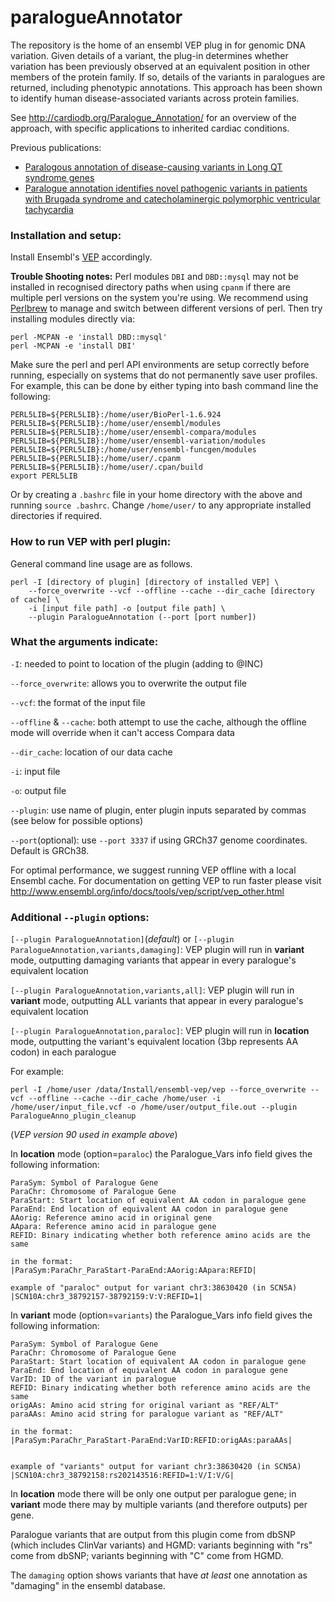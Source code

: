 # paralogueAnnotator

The repository is the home of an ensembl VEP plug in for genomic DNA variation.  Given details of a variant, the plug-in determines whether variation has been previously observed at an equivalent position in other members of the protein family.  If so, details of the variants in paralogues are returned, including phenotypic annotations.  This approach has been shown to identify human disease-associated variants across protein families.

See http://cardiodb.org/Paralogue_Annotation/ for an overview of the approach, with specific applications to inherited cardiac conditions.

Previous publications:  

- [Paralogous annotation of disease-causing variants in Long QT syndrome genes](http://onlinelibrary.wiley.com/doi/10.1002/humu.22114/abstract)  
- [Paralogue annotation identifies novel pathogenic variants in patients with Brugada syndrome and catecholaminergic polymorphic ventricular tachycardia](http://jmg.bmj.com/content/early/2013/10/17/jmedgenet-2013-101917.full)  

### Installation and setup:

Install Ensembl's [VEP](https://www.ensembl.org/info/docs/tools/vep/script/vep_download.html) accordingly.

**Trouble Shooting notes:**
Perl modules `DBI` and `DBD::mysql` may not be installed in recognised directory paths when using `cpanm` if there are multiple perl versions on the system you're using. We recommend using [Perlbrew](https://perlbrew.pl/) to manage and switch between different versions of perl. Then try installing modules directly via:
```
perl -MCPAN -e 'install DBD::mysql'
perl -MCPAN -e 'install DBI'
```

Make sure the perl and perl API environments are setup correctly before running, especially on systems that do not permanently save user profiles. For example, this can be done by either typing into bash command line the following:
```
PERL5LIB=${PERL5LIB}:/home/user/BioPerl-1.6.924
PERL5LIB=${PERL5LIB}:/home/user/ensembl/modules
PERL5LIB=${PERL5LIB}:/home/user/ensembl-compara/modules
PERL5LIB=${PERL5LIB}:/home/user/ensembl-variation/modules
PERL5LIB=${PERL5LIB}:/home/user/ensembl-funcgen/modules
PERL5LIB=${PERL5LIB}:/home/user/.cpanm
PERL5LIB=${PERL5LIB}:/home/user/.cpan/build
export PERL5LIB
```
Or by creating a `.bashrc` file in your home directory with the above and running `source .bashrc`. Change `/home/user/` to any appropriate installed directories if required.


### How to run VEP with perl plugin:

General command line usage are as follows. 
```
perl -I [directory of plugin] [directory of installed VEP] \
    --force_overwrite --vcf --offline --cache --dir_cache [directory of cache] \
    -i [input file path] -o [output file path] \
    --plugin ParalogueAnnotation (--port [port number])
```

### What the arguments indicate:

`-I`: needed to point to location of the plugin (adding to @INC)

`--force_overwrite`: allows you to overwrite the output file

`--vcf`: the format of the input file

`--offline` & `--cache`: both attempt to use the cache, although the offline mode will override when it can't access Compara data

`--dir_cache`: location of our data cache

`-i`: input file

`-o`: output file

`--plugin`: use name of plugin, enter plugin inputs separated by commas (see below for possible options)

`--port`(optional): use `--port 3337` if using GRCh37 genome coordinates. Default is GRCh38.

For optimal performance, we suggest running VEP offline with a local Ensembl cache. For documentation on getting VEP to run faster please visit http://www.ensembl.org/info/docs/tools/vep/script/vep_other.html

### Additional `--plugin` options:

`[--plugin ParalogueAnnotation]`(_default_) or `[--plugin ParalogueAnnotation,variants,damaging]`: VEP plugin will run in __variant__ mode, outputting damaging variants that appear in every paralogue's equivalent location

`[--plugin ParalogueAnnotation,variants,all]`: VEP plugin will run in __variant__ mode, outputting ALL variants that appear in every paralogue's equivalent location

`[--plugin ParalogueAnnotation,paraloc]`: VEP plugin will run in __location__ mode, outputting the variant's equivalent location (3bp represents AA codon) in each paralogue

For example:
```
perl -I /home/user /data/Install/ensembl-vep/vep --force_overwrite --vcf --offline --cache --dir_cache /home/user -i /home/user/input_file.vcf -o /home/user/output_file.out --plugin ParalogueAnno_plugin_cleanup
```
(_VEP version 90 used in example above_)


In __location__ mode (option=`paraloc`) the Paralogue_Vars info field gives the following information:

    ParaSym: Symbol of Paralogue Gene
    ParaChr: Chromosome of Paralogue Gene
    ParaStart: Start location of equivalent AA codon in paralogue gene
    ParaEnd: End location of equivalent AA codon in paralogue gene
    AAorig: Reference amino acid in original gene
    AApara: Reference amino acid in paralogue gene
    REFID: Binary indicating whether both reference amino acids are the same

    in the format:
    |ParaSym:ParaChr_ParaStart-ParaEnd:AAorig:AApara:REFID|

    example of "paraloc" output for variant chr3:38630420 (in SCN5A)
    |SCN10A:chr3_38792157-38792159:V:V:REFID=1|

In __variant__ mode (option=`variants`) the Paralogue_Vars info field gives the following information:

    ParaSym: Symbol of Paralogue Gene
    ParaChr: Chromosome of Paralogue Gene
    ParaStart: Start location of equivalent AA codon in paralogue gene
    ParaEnd: End location of equivalent AA codon in paralogue gene
    VarID: ID of the variant in paralogue
    REFID: Binary indicating whether both reference amino acids are the same
    origAAs: Amino acid string for original variant as "REF/ALT"
    paraAAs: Amino acid string for paralogue variant as "REF/ALT"

    in the format:
    |ParaSym:ParaChr_ParaStart-ParaEnd:VarID:REFID:origAAs:paraAAs|


    example of "variants" output for variant chr3:38630420 (in SCN5A)
    |SCN10A:chr3_38792158:rs202143516:REFID=1:V/I:V/G|

In __location__ mode there will be only one output per paralogue gene; in __variant__ mode there may by multiple variants (and therefore outputs) per gene.

Paralogue variants that are output from this plugin come from dbSNP (which includes ClinVar variants) and HGMD: variants beginning with "rs" come from dbSNP; variants beginning with "C" come from HGMD.

The `damaging` option shows variants that have *at least* one annotation as "damaging" in the ensembl database.
